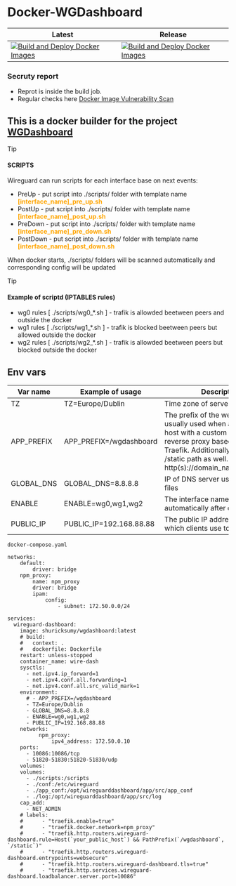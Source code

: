 # Docker-WGDashboard

|Latest|Release|
|---|---|
|[![Build and Deploy Docker Images](https://github.com/shuricksumy/docker-wgdashboard/actions/workflows/build.yml/badge.svg?branch=main)](https://github.com/shuricksumy/docker-wgdashboard/actions/workflows/build.yml)|[![Build and Deploy Docker Images](https://github.com/shuricksumy/docker-wgdashboard/actions/workflows/build.yml/badge.svg?event=release)](https://github.com/shuricksumy/docker-wgdashboard/actions/workflows/build.yml)|

### Secruty report 
- Reprot is inside the build job.
- Regular checks here [Docker Image Vulnerability Scan](https://github.com/shuricksumy/docker-wgdashboard/actions/workflows/scout-scan.yml)

##  This is a docker builder for the project [**WGDashboard**](https://github.com/donaldzou/WGDashboard)

> [!TIP]
> #### SCRIPTS
> Wireguard can run scripts for each interface base on next events:
> - PreUp - put script into ./scripts/ folder with template name **<font style="color:orange">[interface_name]_pre_up.sh</font>**
> - PostUp - put script into ./scripts/ folder with template name **<font style="color:orange">[interface_name]_post_up.sh</font>**
> - PreDown - put script into ./scripts/ folder with template name **<font style="color:orange">[interface_name]_pre_down.sh</font>**
> - PostDown - put script into ./scripts/ folder with template name **<font style="color:orange">[interface_name]_post_down.sh</font>**
> 
> When docker starts, ./scripts/ folders will be scanned automatically and corresponding config will be updated

> [!TIP]
> #### Example of scriptd (IPTABLES rules)
> - wg0 rules [ ./scripts/wg0_*.sh ] - trafik is allowded beetween peers and outside the docker
> - wg1 rules [ ./scripts/wg1_*.sh ] - trafik is blocked beetween peers but allowed outside the docker
> - wg2 rules [ ./scripts/wg2_*.sh ] - trafik is allowded beetween peers but blocked outside the docker

## Env vars
| Var name | Example of usage | Description                                                                                                                                                                                                                     |
|---|----|---------------------------------------------------------------------------------------------------------------------------------------------------------------------------------------------------------------------------------|
| TZ | TZ=Europe/Dublin | Time zone of server                                                                                                                                                                                                             |
| APP_PREFIX| APP_PREFIX=/wgdashboard | The prefix of the web base URL is usually used when accessing a host with a custom path or using reverse proxy based on Nginx or Traefik. Additionally, need to add /static path as well. URL: http(s)://domain_name/app_prefix |
| GLOBAL_DNS | GLOBAL_DNS=8.8.8.8 | IP of DNS server used in config files                                                                                                                                                                                           |
| ENABLE | ENABLE=wg0,wg1,wg2 | The interface names that will start automatically after docker starts                                                                                                                                                           |
| PUBLIC_IP | PUBLIC_IP=192.168.88.88 | The public IP address of server which clients use to connect                                                                                                                                                                    |


`docker-compose.yaml`
```
networks:
    default:
        driver: bridge
    npm_proxy:
        name: npm_proxy
        driver: bridge
        ipam:
            config:
                - subnet: 172.50.0.0/24

services:
  wireguard-dashboard:
    image: shuricksumy/wgdashboard:latest
    # build:
    #   context: .
    #   dockerfile: Dockerfile
    restart: unless-stopped
    container_name: wire-dash
    sysctls:
      - net.ipv4.ip_forward=1
      - net.ipv4.conf.all.forwarding=1
      - net.ipv4.conf.all.src_valid_mark=1
    environment:
      # - APP_PREFIX=/wgdashboard
      - TZ=Europe/Dublin
      - GLOBAL_DNS=8.8.8.8
      - ENABLE=wg0,wg1,wg2
      - PUBLIC_IP=192.168.88.88
    networks:
          npm_proxy:
              ipv4_address: 172.50.0.10
    ports:
      - 10086:10086/tcp
      - 51820-51830:51820-51830/udp
    volumes:
    volumes:
      - ./scripts:/scripts
      - ./conf:/etc/wireguard
      - ./app_conf:/opt/wireguarddashboard/app/src/app_conf
      - ./log:/opt/wireguarddashboard/app/src/log
    cap_add:
      - NET_ADMIN
    # labels:
    #      - "traefik.enable=true"
    #      - "traefik.docker.network=npm_proxy"
    #      - "traefik.http.routers.wireguard-dashboard.rule=Host(`your_public_host`) && PathPrefix(`/wgdashboard`, `/static`)"
    #      - "traefik.http.routers.wireguard-dashboard.entrypoints=websecure"
    #      - "traefik.http.routers.wireguard-dashboard.tls=true"
    #      - "traefik.http.services.wireguard-dashboard.loadbalancer.server.port=10086"
```

